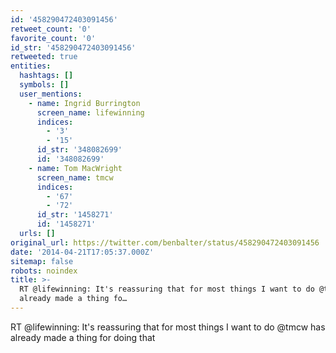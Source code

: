```yaml
---
id: '458290472403091456'
retweet_count: '0'
favorite_count: '0'
id_str: '458290472403091456'
retweeted: true
entities:
  hashtags: []
  symbols: []
  user_mentions:
    - name: Ingrid Burrington
      screen_name: lifewinning
      indices:
        - '3'
        - '15'
      id_str: '348082699'
      id: '348082699'
    - name: Tom MacWright
      screen_name: tmcw
      indices:
        - '67'
        - '72'
      id_str: '1458271'
      id: '1458271'
  urls: []
original_url: https://twitter.com/benbalter/status/458290472403091456
date: '2014-04-21T17:05:37.000Z'
sitemap: false
robots: noindex
title: >-
  RT @lifewinning: It's reassuring that for most things I want to do @tmcw has
  already made a thing fo…
---
```


RT @lifewinning: It's reassuring that for most things I want to do @tmcw has already made a thing for doing that